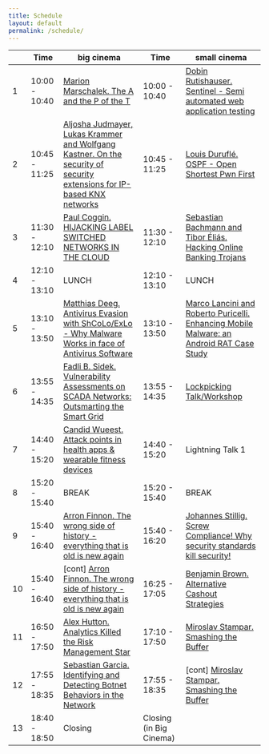 ```yaml
---
title: Schedule
layout: default
permalink: /schedule/
---
```


|   | Time          | big cinema                                                                                                                          | Time          | small cinema                                                                                           |
| - | ------------- | ----------------------------------------------------------------------------------------------------------------------------------- | ------------- | ------------------------------------------------------------------------------------------------------ |
|1  | 10:00 - 10:40 | [Marion Marschalek. The A and the P of the T](/talks/#5)                                                                            | 10:00 - 10:40 | [Dobin Rutishauser. Sentinel - Semi automated web application testing](/talks/#10)                     |
|2  | 10:45 - 11:25 | [Aljosha Judmayer, Lukas Krammer and Wolfgang Kastner. On the security of security extensions for IP-based KNX networks](/talks/#1) | 10:45 - 11:25 | [Louis Duruflé. OSPF - Open Shortest Pwn First](/talks/#9)                                             |
|3  | 11:30 - 12:10 | [Paul Coggin. HIJACKING LABEL SWITCHED NETWORKS IN THE CLOUD](/talks/#2)                                                            | 11:30 - 12:10 | [Sebastian Bachmann and Tibor Éliás. Hacking Online Banking Trojans](/talks/#6)                        |
|4  | 12:10 - 13:10 | LUNCH                                                                                                                               | 12:10 - 13:10 | LUNCH                                                                                                  |
|5  | 13:10 - 13:50 | [Matthias Deeg. Antivirus Evasion with ShCoLo/ExLo - Why Malware Works in face of Antivirus Software](/talks/#13)                   | 13:10 - 13:50 | [Marco Lancini and Roberto Puricelli. Enhancing Mobile Malware: an Android RAT Case Study](/talks/#16) |
|6  | 13:55 - 14:35 | [Fadli B. Sidek. Vulnerability Assessments on SCADA Networks: Outsmarting the Smart Grid](/talks/#4)                                | 13:55 - 14:35 | [Lockpicking Talk/Workshop](/talks/#18)                                                                |
|7  | 14:40 - 15:20 | [Candid Wueest. Attack points in health apps & wearable fitness devices](/talks/#8)                                                 | 14:40 - 15:20 | Lightning Talk 1                                                                                       |
|8  | 15:20 - 15:40 | BREAK                                                                                                                               | 15:20 - 15:40 | BREAK                                                                                                  |
|9  | 15:40 - 16:40 | [Arron Finnon. The wrong side of history - everything that is old is new again](/talks/#7)                                          | 15:40 - 16:20 | [Johannes Stillig. Screw Compliance! Why security standards kill security!](/talks/#12)                |
|10 | 15:40 - 16:40 | \[cont\] [Arron Finnon. The wrong side of history - everything that is old is new again](/talks/#7)                                 | 16:25 - 17:05 | [Benjamin Brown. Alternative Cashout Strategies](/talks/#14)                                           |
|11 | 16:50 - 17:50 | [Alex Hutton. Analytics Killed the Risk Management Star](/talks/#15)                                                                | 17:10 - 17:50 | [Miroslav Stampar. Smashing the Buffer](/talks/#11)                                                    |
|12 | 17:55 - 18:35 | [Sebastian Garcia. Identifying and Detecting Botnet Behaviors in the Network](/talks/#17)                                           | 17:55 - 18:35 | \[cont\] [Miroslav Stampar. Smashing the Buffer](/talks/#11)                                             |
|13 | 18:40 - 18:50 | Closing                                                                                                                             | Closing (in Big Cinema)                                                                                               |
